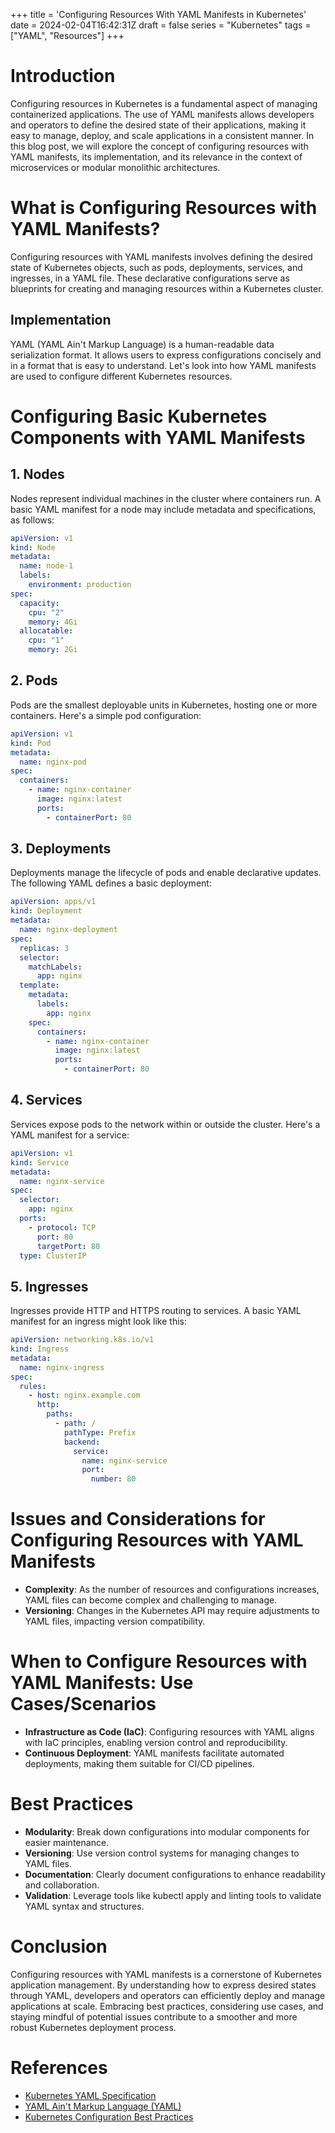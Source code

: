 +++
title = 'Configuring Resources With YAML Manifests in Kubernetes'
date = 2024-02-04T16:42:31Z
draft = false
series = "Kubernetes"
tags = ["YAML", "Resources"]
+++

# Introduction

Configuring resources in Kubernetes is a fundamental aspect of managing containerized applications. The use of YAML manifests allows developers and operators to define the desired state of their applications, making it easy to manage, deploy, and scale applications in a consistent manner. In this blog post, we will explore the concept of configuring resources with YAML manifests, its implementation, and its relevance in the context of microservices or modular monolithic architectures.

# What is Configuring Resources with YAML Manifests?

Configuring resources with YAML manifests involves defining the desired state of Kubernetes objects, such as pods, deployments, services, and ingresses, in a YAML file. These declarative configurations serve as blueprints for creating and managing resources within a Kubernetes cluster.

## Implementation

YAML (YAML Ain't Markup Language) is a human-readable data serialization format. It allows users to express configurations concisely and in a format that is easy to understand. Let's look into how YAML manifests are used to configure different Kubernetes resources.

# Configuring Basic Kubernetes Components with YAML Manifests

## 1. Nodes

Nodes represent individual machines in the cluster where containers run. A basic YAML manifest for a node may include metadata and specifications, as follows:

```yaml
apiVersion: v1
kind: Node
metadata:
  name: node-1
  labels:
    environment: production
spec:
  capacity:
    cpu: "2"
    memory: 4Gi
  allocatable:
    cpu: "1"
    memory: 2Gi
```

## 2. Pods

Pods are the smallest deployable units in Kubernetes, hosting one or more containers. Here's a simple pod configuration:

```yaml
apiVersion: v1
kind: Pod
metadata:
  name: nginx-pod
spec:
  containers:
    - name: nginx-container
      image: nginx:latest
      ports:
        - containerPort: 80
```

## 3. Deployments

Deployments manage the lifecycle of pods and enable declarative updates. The following YAML defines a basic deployment:

```yaml
apiVersion: apps/v1
kind: Deployment
metadata:
  name: nginx-deployment
spec:
  replicas: 3
  selector:
    matchLabels:
      app: nginx
  template:
    metadata:
      labels:
        app: nginx
    spec:
      containers:
        - name: nginx-container
          image: nginx:latest
          ports:
            - containerPort: 80
```

## 4. Services

Services expose pods to the network within or outside the cluster. Here's a YAML manifest for a service:

```yaml
apiVersion: v1
kind: Service
metadata:
  name: nginx-service
spec:
  selector:
    app: nginx
  ports:
    - protocol: TCP
      port: 80
      targetPort: 80
  type: ClusterIP
```

## 5. Ingresses

Ingresses provide HTTP and HTTPS routing to services. A basic YAML manifest for an ingress might look like this:

```yaml
apiVersion: networking.k8s.io/v1
kind: Ingress
metadata:
  name: nginx-ingress
spec:
  rules:
    - host: nginx.example.com
      http:
        paths:
          - path: /
            pathType: Prefix
            backend:
              service:
                name: nginx-service
                port:
                  number: 80
```

# Issues and Considerations for Configuring Resources with YAML Manifests

- **Complexity**: As the number of resources and configurations increases, YAML files can become complex and challenging to manage.
- **Versioning**: Changes in the Kubernetes API may require adjustments to YAML files, impacting version compatibility.

# When to Configure Resources with YAML Manifests: Use Cases/Scenarios

- **Infrastructure as Code (IaC)**: Configuring resources with YAML aligns with IaC principles, enabling version control and reproducibility.
- **Continuous Deployment**: YAML manifests facilitate automated deployments, making them suitable for CI/CD pipelines.

# Best Practices

- **Modularity**: Break down configurations into modular components for easier maintenance.
- **Versioning**: Use version control systems for managing changes to YAML files.
- **Documentation**: Clearly document configurations to enhance readability and collaboration.
- **Validation**: Leverage tools like kubectl apply and linting tools to validate YAML syntax and structures.

# Conclusion

Configuring resources with YAML manifests is a cornerstone of Kubernetes application management. By understanding how to express desired states through YAML, developers and operators can efficiently deploy and manage applications at scale. Embracing best practices, considering use cases, and staying mindful of potential issues contribute to a smoother and more robust Kubernetes deployment process.

# References

- [Kubernetes YAML Specification](https://kubernetes.io/docs/concepts/overview/working-with-objects/)
- [YAML Ain't Markup Language (YAML)](https://yaml.org/)
- [Kubernetes Configuration Best Practices](https://kubernetes.io/docs/concepts/configuration/overview/)
